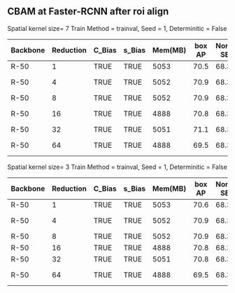 ## CBAM at Faster-RCNN after roi align 
Spatial kernel size= 7 Train Method = trainval,  Seed = 1,   Determinitic = False 

| Backbone | Reduction | C_Bias  | s_Bias  | Mem(MB) | box AP | Non-SE | Baseline | GPU     |
|----------|-----------|---------|---------|---------|--------|--------|----------|---------|
| R-50     | 1         | TRUE    | TRUE    | 5053    | 70.5   | 68.3   | 63.1     | V100    |
| R-50     | 4         | TRUE    | TRUE    | 5052    | 70.9   | 68.3   | 63.1     | TITAN V |
| R-50     | 8         | TRUE    | TRUE    | 5052    | 70.9   | 68.3   | 63.1     | V100    |
| R-50     | 16        | TRUE    | TRUE    | 4888    | 70.8   | 68.3   | 63.1     | TITAN V |
| R-50     | 32        | TRUE    | TRUE    | 5051    | 71.1   | 68.3   | 63.1     | V100    |
| R-50     | 64        | TRUE    | TRUE    | 4888    | 69.5   | 68.3   | 63.1     | TITAN V |

Spatial kernel size= 3 Train Method = trainval,  Seed = 1,   Determinitic = False 

| Backbone | Reduction | C_Bias  | s_Bias  | Mem(MB) | box AP | Non-SE | Baseline | GPU     |
|----------|-----------|---------|---------|---------|--------|--------|----------|---------|
| R-50     | 1         | TRUE    | TRUE    | 5053    | 70.6   | 68.3   | 63.1     | V100    |
| R-50     | 4         | TRUE    | TRUE    | 5052    | 70.9   | 68.3   | 63.1     | TITAN V |
| R-50     | 8         | TRUE    | TRUE    | 5052    | 70.9   | 68.3   | 63.1     | V100    |
| R-50     | 16        | TRUE    | TRUE    | 4888    | 70.8   | 68.3   | 63.1     | V100    |
| R-50     | 32        | TRUE    | TRUE    | 5051    | 70.8   | 68.3   | 63.1     | V100    |
| R-50     | 64        | TRUE    | TRUE    | 4888    | 69.5   | 68.3   | 63.1     | TITAN V |

